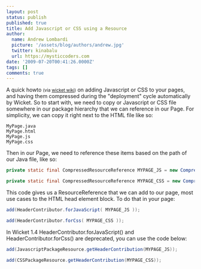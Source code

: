 ```yaml
---
layout: post
status: publish
published: true
title: Add Javascript or CSS using a Resource
author:
  name: Andrew Lombardi
  picture: '/assets/blog/authors/andrew.jpg'
  twitter: kinabalu
  url: https://mysticcoders.com
date: '2009-07-20T00:41:26.0000Z'
tags: []
comments: true
---
```

A quick howto <small>(via <a href="http://cwiki.apache.org/WICKET/adding-javascript-or-css-using-a-resource.html" target="_blank">wicket wiki</a>)</small> on adding Javascript or CSS to your pages, and having them compressed during the "deployment" cycle automatically by Wicket. So to start with, we need to copy or Javascript or CSS file somewhere in our package hierarchy that we can reference in our Page. For simplicity, we can copy it right next to the HTML file like so:<a id="more"></a><a id="more-38"></a>

```
MyPage.java
MyPage.html
MyPage.js
MyPage.css
```
Then in our Page, we need to reference these items based on the path of our Java file, like so:

``` java
private static final CompressedResourceReference MYPAGE_JS = new CompressedResourceReference(MyPage.class, "MyPage.js");

private static final CompressedResourceReference MYPAGE_CSS = new CompressedResourceReference(MyPage.class, "MyPage.css");
```

This code gives us a ResourceReference that we can add to our page, most use cases to the HTML head element block. To do that in your page:

``` java
add(HeaderContributor.forJavaScript( MYPAGE_JS ));

add(HeaderContributor.forCss( MYPAGE_CSS ));
```

In Wicket 1.4 HeaderContributor.forJavaScript() and HeaderContributor.forCss() are deprecated, you can use the code below:

``` java
add(JavascriptPackageResource.getHeaderContribution(MYPAGE_JS));

add(CSSPackageResource.getHeaderContribution(MYPAGE_CSS));
```

